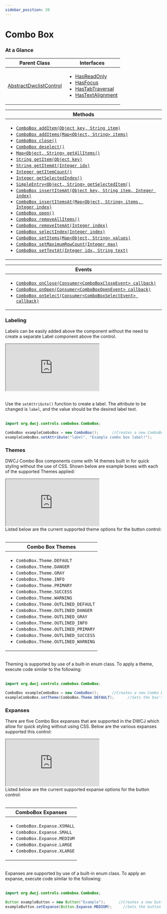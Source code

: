 ```yaml
---
sidebar_position: 20 
---
```


# Combo Box

### At a Glance

|Parent Class| Interfaces |
|------------|------------|
|[AbstractDwclistControl](#)| <ul><li>[HasReadOnly](#)</li><li>[HasFocus](#)</li><li>[HasTabTraversal](#)</li><li>[HasTextAlignment](#)</li></ul>|

| Methods |
|------------|
| <ul><li>[`ComboBox addItem(Object key, String item)`](#)</li><li>[`ComboBox addItems(Map<Object, String> items)`](#)</li><li>[`ComboBox close()`](#)</li><li>[`ComboBox deselect()`](#)</li><li>[`Map<Object, String> getAllItems()`](#)</li><li>[`String getItem(Object key)`](#)</li><li>[`String getItemAt(Integer idx)`](#)</li><li>[`Integer getItemCount()`](#)</li><li>[`Integer getSelectedIndex()`](#)</li><li>[`SimpleEntry<Object, String> getSelectedItem()`](#)</li><li>[`ComboBox insertItemAt(Object key, String item, Integer index)`](#)</li><li>[`ComboBox insertItemsAt(Map<Object, String> items, Integer index)`](#)</li><li>[`ComboBox open()`](#)</li><li>[`ComboBox removeAllItems()`](#)</li><li>[`ComboBox removeItemAt(Integer index)`](#)</li><li>[`ComboBox selectIndex(Integer index)`](#)</li><li>[`ComboBox setItems(Map<Object, String> values)`](#)</li><li>[`ComboBox setMaximumRowCount(Integer max)`](#)</li><li>[`ComboBox setTextAt(Integer idx, String text)`](#)</li></ul>|


| Events |
|------------|
| <ul><li>[`ComboBox onClose(Consumer<ComboBoxCloseEvent> callback)`](#)</li><li>[`ComboBox onOpen(Consumer<ComboBoxOpenEvent> callback)`](#)</li><li>[`ComboBox onSelect(Consumer<ComboBoxSelectEvent> callback)`](#)</li></ul> |


### Labeling

Labels can be easily added above the component without the need to create a separate Label component above the control. 

<iframe 
loading="lazy"
src='http://localhost:8888/webapp/dwcj_control_demos?class=org.dwcj.control_demos.comboboxdemos.ComboboxLabelDemo' 
style={{"width": "100%", "height":"100px"}}></iframe><br/><br />

Use the `setAttribute()` function to create a label. The attribute to be changed is `label`, and the value should be the desired label text.  <br/><br />

```java
import org.dwcj.controls.combobox.ComboBox;

ComboBox exampleComboBox = new ComboBox();      //Creates a new ComboBox
exampleComboBox.setAttribute("label", "Example combo box label!");     //Gives the combo box a label with the provided text
```

### Themes

DWCJ Combo Box components come with 14 themes built in for quick styling without the use of CSS.
Shown below are example boxes with each of the supported Themes applied: <br/>
<!-- ![various button expanses](./_images/button_themes.jpg) -->
<iframe 
loading="lazy"
src='http://localhost:8888/webapp/dwcj_control_demos?class=org.dwcj.control_demos.comboboxdemos.ComboboxThemeDemo' 
style={{"width": "100%", "height" : "170px"}}></iframe><br/>
Listed below are the current supported theme options for the button control:<br/><br/>

|Combo Box Themes|
|-|
|<ul><li>```ComboBox.Theme.DEFAULT```</li><li>```ComboBox.Theme.DANGER```</li><li>```ComboBox.Theme.GRAY```</li><li>```ComboBox.Theme.INFO```</li><li>```ComboBox.Theme.PRIMARY```</li><li>```ComboBox.Theme.SUCCESS```</li><li>```ComboBox.Theme.WARNING```</li><li>```ComboBox.Theme.OUTLINED_DEFAULT```</li><li>```ComboBox.Theme.OUTLINED_DANGER```</li><li>```ComboBox.Theme.OUTLINED_GRAY```</li><li>```ComboBox.Theme.OUTLINED_INFO```</li><li>```ComboBox.Theme.OUTLINED_PRIMARY```</li><li>```ComboBox.Theme.OUTLINED_SUCCESS```</li><li>```ComboBox.Theme.OUTLINED_WARNING```</li></ul>|

<br/>Theming is supported by use of a built-in enum class. To apply a theme, execute code similar to the following: <br/><br />

```java
import org.dwcj.controls.combobox.ComboBox;

ComboBox exampleComboBox = new ComboBox();      //Creates a new Combo Box with the text "example"
exampleComboBox.setTheme(ComboBox.Theme.DEFAULT);      //Sets the box's theme to be the default theme.
```


### Expanses
There are five Combo Box expanses that are supported in the DWCJ which allow for quick styling without using CSS.
Below are the various expanses supported this control: <br/>
<!-- ![various button expanses](./_images/button_expanses.jpg) -->
<iframe 
loading="lazy"
src='http://localhost:8888/webapp/dwcj_control_demos?class=org.dwcj.control_demos.comboboxdemos.ComboboxExpanseDemo' 
style={{"width": "100%", "height" : "120px"}}></iframe><br/>
Listed below are the current supported expanse options for the button control:<br/><br/>

|ComboBox Expanses|
|-|
|<ul><li>```ComboBox.Expanse.XSMALL```</li><li>```ComboBox.Expanse.SMALL```</li><li>```ComboBox.Expanse.MEDIUM```</li><li>```ComboBox.Expanse.LARGE```</li><li>```ComboBox.Expanse.XLARGE```</li></ul>|

<br/>Expanses are supported by use of a built-in enum class. To apply an expanse, execute code similar to the following: <br/><br />

```java
import org.dwcj.controls.combobox.ComboBox;

Button exampleButton = new Button("Example");      //Creates a new button with the text "example"
exampleButton.setExpanse(Button.Expanse.MEDIUM);     //Sets the button's expanse to the medium size.
```
